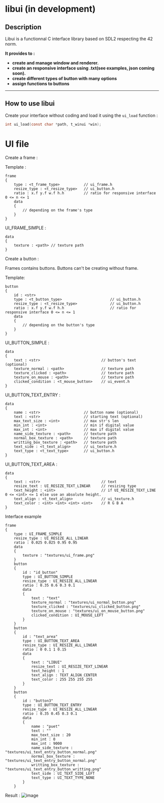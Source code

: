 # libui (in development)

## Description

Libui is a functionnal C interface library based on SDL2 respecting the 42 norm.

**It provides to :**
* **create and manage window and renderer.**
* **create an responsive interface using .txt(see examples, json coming soon).**
* **create different types of button with many options**
* **assign functions to buttons**
---
## How to use libui

Create your interface without coding and load it using the ```ui_load``` function :

```C
int ui_load(const char *path, t_winui *win);
```
# UI file

Create a frame :

Template :
```
frame
{
    type : <t_frame_type>           // ui_frame.h
    resize_type : <t_resize_type>   // ui_button.h
    ratio : x.f y.f w.f h.h         // ratio for responsive interface 0 <= n <= 1
    data
    {
        // depending on the frame's type
    }
}
```
UI_FRAME_SIMPLE :
```
data
{
    texture : <path> // texture path
}
```

Create a button :

Frames contains buttons. Buttons can't be creating without frame.

Template:
```
button
{
    id : <str>
    type : <t_button_type>                      // ui_button.h
    resize_type : <t_resize_type>               // ui_button.h
    ratio : x.f y.f w.f h.h                     // ratio for responsive interface 0 <= n <= 1
    data
    {
        // depending on the button's type
    }
}
```
UI_BUTTON_SIMPLE :
```
data
{
    text : <str>                            // button's text (optional)
    texture_normal : <path>                 // texture path
    texture_clicked : <path>                // texture path
    texture_on_mouse : <path>               // texture path
    clicked_condition : <t_mouse_button>    // ui_event.h
}
```
UI_BUTTON_TEXT_ENTRY :
```
data
{
    name : <str>                    // button name (optional)
    text : <str>                    // starting text (optional)
    max_text_size : <int>           // max str's len
    min_int : <int>                 // min if digital value
    max_int : <int>                 // max if digital value
    name_side_texture : <path>      // texture path
    normal_box_texture : <path>     // texture path
    writting_box_texture : <path>   // texture path
    text_side : <t_text_align>      // ui_texture.h
    text_type : <t_text_type>       // ui_button.h
}
```
UI_BUTTON_TEXT_AREA :
```
data
{
    text : <str>                            // text
    resize_text : UI_RESIZE_TEXT_LINEAR     // resizing type
    text_height : <int>                     // if UI_RESIZE_TEXT_LINE 0 <= <int> <= 1 else use an absolute height.
    text_align : <t_text_align>             // ui_texture.h
    text_color : <int> <int> <int> <int>    // R G B A
}
```

Interface example
```
frame
{
    type : UI_FRAME_SIMPLE
    resize_type : UI_RESIZE_ALL_LINEAR
    ratio : 0.025 0.025 0.95 0.95
    data
    {
        texture : "textures/ui_frame.png"
    }
    button
    {
        id : "id_button"
        type : UI_BUTTON_SIMPLE
        resize_type : UI_RESIZE_ALL_LINEAR
        ratio : 0.35 0.6 0.3 0.1
        data
        {
            text : "text"
            texture_normal : "textures/ui_normal_button.png"
            texture_clicked : "textures/ui_clicked_button.png"
            texture_on_mouse : "textures/ui_on_mouse_button.png"
            clicked_condition : UI_MOUSE_LEFT
        }
    }
    button
    {
        id : "text_area"
        type : UI_BUTTON_TEXT_AREA
        resize_type : UI_RESIZE_ALL_LINEAR
        ratio : 0 0.1 1 0.15
        data
        {
            text : "LIBUI"
            resize_text : UI_RESIZE_TEXT_LINEAR
            text_height : 1
            text_align : TEXT_ALIGN_CENTER
            text_color : 255 255 255 255
        }
    }
    button
    {
        id : "button3"
        type : UI_BUTTON_TEXT_ENTRY
        resize_type : UI_RESIZE_ALL_LINEAR
        ratio : 0.35 0.45 0.3 0.1
        data
        {
            name : "puet"
            text : ""
            max_text_size : 20
            min_int : 0
            max_int : 9000
            name_side_texture : "textures/ui_text_entry_button_normal.png"
            normal_box_texture : "textures/ui_text_entry_button_normal.png"
            writting_box_texture : "textures/ui_text_entry_button_writting.png"
            text_side : UI_TEXT_SIDE_LEFT
            text_type : UI_TEXT_TYPE_NONE
        }
    }
```
Result :
![image](https://octodex.github.com/images/yaktocat.png)
